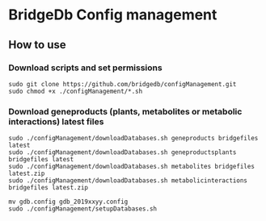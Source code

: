 # BridgeDb Config management

## How to use

### Download scripts and set permissions

```
sudo git clone https://github.com/bridgedb/configManagement.git
sudo chmod +x ./configManagement/*.sh
```

### Download geneproducts (plants, metabolites or metabolic interactions) latest files

```
sudo ./configManagement/downloadDatabases.sh geneproducts bridgefiles latest
sudo ./configManagement/downloadDatabases.sh geneproductsplants bridgefiles latest
sudo ./configManagement/downloadDatabases.sh metabolites bridgefiles latest.zip
sudo ./configManagement/downloadDatabases.sh metabolicinteractions bridgefiles latest.zip

mv gdb.config gdb_2019xxyy.config
sudo ./configManagement/setupDatabases.sh
```
